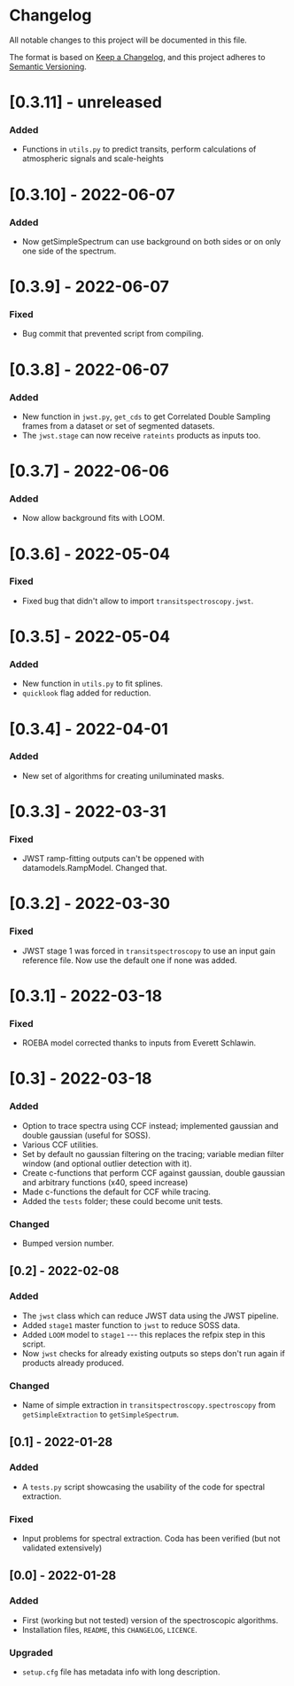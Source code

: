 # Changelog
All notable changes to this project will be documented in this file.

The format is based on [Keep a Changelog](https://keepachangelog.com/en/1.0.0/),
and this project adheres to [Semantic Versioning](https://semver.org/spec/v2.0.0.html).

# [0.3.11] - unreleased
### Added
- Functions in `utils.py` to predict transits, perform calculations of atmospheric signals and scale-heights

# [0.3.10] - 2022-06-07
### Added
- Now getSimpleSpectrum can use background on both sides or on only one side of the spectrum.

# [0.3.9] - 2022-06-07
### Fixed
- Bug commit that prevented script from compiling.

# [0.3.8] - 2022-06-07
### Added
- New function in `jwst.py`, `get_cds` to get Correlated Double Sampling frames from a dataset or set of segmented datasets.
- The `jwst.stage` can now receive `rateints` products as inputs too.

# [0.3.7] - 2022-06-06
### Added
- Now allow background fits with LOOM.

# [0.3.6] - 2022-05-04
### Fixed
- Fixed bug that didn't allow to import `transitspectroscopy.jwst`.

# [0.3.5] - 2022-05-04
### Added
- New function in `utils.py` to fit splines.
- `quicklook` flag added for reduction.

# [0.3.4] - 2022-04-01
### Added
- New set of algorithms for creating uniluminated masks.

# [0.3.3] - 2022-03-31
### Fixed
- JWST ramp-fitting outputs can't be oppened with datamodels.RampModel. Changed that.

# [0.3.2] - 2022-03-30
### Fixed
- JWST stage 1 was forced in `transitspectroscopy` to use an input gain reference file. Now use the default one if none was added.

# [0.3.1] - 2022-03-18
### Fixed
- ROEBA model corrected thanks to inputs from Everett Schlawin.

# [0.3] - 2022-03-18
### Added
- Option to trace spectra using CCF instead; implemented gaussian and double gaussian (useful for SOSS).
- Various CCF utilities.
- Set by default no gaussian filtering on the tracing; variable median filter window (and optional outlier detection with it).
- Create c-functions that perform CCF against gaussian, double gaussian and arbitrary functions (x40, speed increase)
- Made c-functions the default for CCF while tracing.
- Added the `tests` folder; these could become unit tests.
### Changed
- Bumped version number.

## [0.2] - 2022-02-08
### Added
- The `jwst` class which can reduce JWST data using the JWST pipeline.
- Added `stage1` master function to `jwst` to reduce SOSS data.
- Added `LOOM` model to `stage1` --- this replaces the refpix step in this script.
- Now `jwst` checks for already existing outputs so steps don't run again if products already produced.
### Changed
- Name of simple extraction in `transitspectroscopy.spectroscopy` from `getSimpleExtraction` to `getSimpleSpectrum`.

## [0.1] - 2022-01-28
### Added
- A `tests.py` script showcasing the usability of the code for spectral extraction.
### Fixed
- Input problems for spectral extraction. Coda has been verified (but not validated extensively)

## [0.0] - 2022-01-28
### Added
- First (working but not tested) version of the spectroscopic algorithms.
- Installation files, `README`, this `CHANGELOG`, `LICENCE`.
### Upgraded
- `setup.cfg` file has metadata info with long description.
